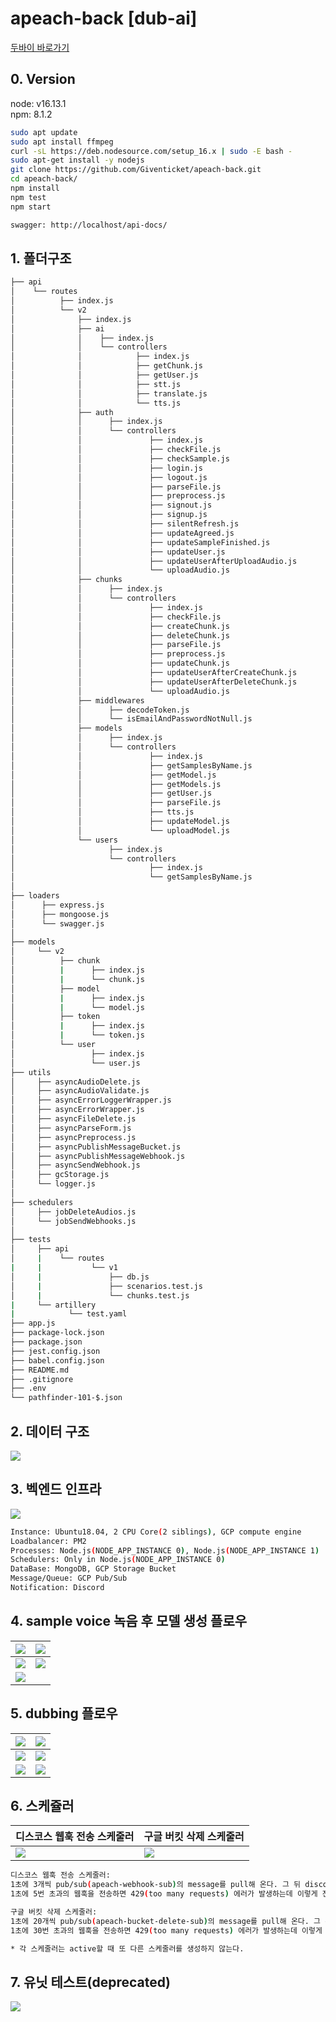 # apeach-back [dub-ai]
<a href="https://dub-ai.site/">두바이 바로가기</a>

## 0. Version
node: v16.13.1
<br/>
npm: 8.1.2
<br/>

```bash
sudo apt update
sudo apt install ffmpeg
curl -sL https://deb.nodesource.com/setup_16.x | sudo -E bash -
sudo apt-get install -y nodejs
git clone https://github.com/Giventicket/apeach-back.git
cd apeach-back/
npm install
npm test
npm start

swagger: http://localhost/api-docs/
```

## 1. 폴더구조

```bash
├── api
│    └── routes
│          ├── index.js
│          └── v2
│              ├── index.js
│              ├── ai
│              │    ├── index.js
│              │    └── controllers
│              │            ├── index.js
│              │            ├── getChunk.js
│              │            ├── getUser.js
│              │            ├── stt.js
│              │            ├── translate.js
│              │            └── tts.js
│              ├── auth
│              │      ├── index.js
│              │      └── controllers
│              │               ├── index.js
│              │               ├── checkFile.js
│              │               ├── checkSample.js
│              │               ├── login.js
│              │               ├── logout.js
│              │               ├── parseFile.js
│              │               ├── preprocess.js
│              │               ├── signout.js
│              │               ├── signup.js
│              │               ├── silentRefresh.js
│              │               ├── updateAgreed.js
│              │               ├── updateSampleFinished.js
│              │               ├── updateUser.js
│              │               ├── updateUserAfterUploadAudio.js
│              │               └── uploadAudio.js
│              ├── chunks
│              │      ├── index.js
│              │      └── controllers
│              │               ├── index.js
│              │               ├── checkFile.js
│              │               ├── createChunk.js
│              │               ├── deleteChunk.js
│              │               ├── parseFile.js
│              │               ├── preprocess.js
│              │               ├── updateChunk.js
│              │               ├── updateUserAfterCreateChunk.js
│              │               ├── updateUserAfterDeleteChunk.js
│              │               └── uploadAudio.js
│              ├── middlewares
│              │      ├── decodeToken.js
│              │      └── isEmailAndPasswordNotNull.js
│              ├── models
│              │      ├── index.js
│              │      └── controllers
│              │               ├── index.js
│              │               ├── getSamplesByName.js
│              │               ├── getModel.js
│              │               ├── getModels.js
│              │               ├── getUser.js
│              │               ├── parseFile.js
│              │               ├── tts.js
│              │               ├── updateModel.js
│              │               └── uploadModel.js
│              └── users
│                     ├── index.js
│                     └── controllers
│                              ├── index.js
│                              └── getSamplesByName.js
│
├── loaders
│      ├── express.js
│      ├── mongoose.js
│      └── swagger.js
│
├── models
│     └── v2
│          ├── chunk
│          |      ├── index.js
│          |      └── chunk.js
│          ├── model
│          |      ├── index.js
│          |      └── model.js
│          ├── token
│          |      ├── index.js
│          |      └── token.js
│          └── user
│                 ├── index.js
│                 └── user.js
├── utils
│     ├── asyncAudioDelete.js
│     ├── asyncAudioValidate.js
│     ├── asyncErrorLoggerWrapper.js
│     ├── asyncErrorWrapper.js
│     ├── asyncFileDelete.js
│     ├── asyncParseForm.js
│     ├── asyncPreprocess.js
│     ├── asyncPublishMessageBucket.js
│     ├── asyncPublishMessageWebhook.js
│     ├── asyncSendWebhook.js
│     ├── gcStorage.js
│     └── logger.js
│
├── schedulers
│     ├── jobDeleteAudios.js
│     └── jobSendWebhooks.js
│  
├── tests
│     ├── api
│     |    └── routes
|     |           └── v1
│     |               ├── db.js
│     |               ├── scenarios.test.js
│     |               └── chunks.test.js
|     └── artillery
|            └── test.yaml
├── app.js
├── package-lock.json
├── package.json
├── jest.config.json
├── babel.config.json
├── README.md
├── .gitignore
├── .env
└── pathfinder-101-$.json
```

## 2. 데이터 구조

<image src="https://user-images.githubusercontent.com/39179946/155265732-798c91e4-b6ee-47be-9c0f-4e943eb8257a.png"/>

## 3. 벡엔드 인프라

<image src="https://user-images.githubusercontent.com/39179946/150832083-20edd0a4-57e8-4d15-b010-e2ad1aa6516e.png"/>

```bash
Instance: Ubuntu18.04, 2 CPU Core(2 siblings), GCP compute engine
Loadbalancer: PM2
Processes: Node.js(NODE_APP_INSTANCE 0), Node.js(NODE_APP_INSTANCE 1)
Schedulers: Only in Node.js(NODE_APP_INSTANCE 0)
DataBase: MongoDB, GCP Storage Bucket
Message/Queue: GCP Pub/Sub
Notification: Discord
```

## 4. sample voice 녹음 후 모델 생성 플로우
| <image src="https://user-images.githubusercontent.com/39179946/155266049-fb676bb2-94da-471c-862f-20de2ac2148f.png"/> | <image src="https://user-images.githubusercontent.com/39179946/155266111-65379685-60f1-4fbf-b6d3-f1e2608ce80d.png"/> |
| ------------- | ------------- |
| <image src="https://user-images.githubusercontent.com/39179946/155266214-d43d81ec-3db8-41a0-9f59-d565bc52c8d9.png"/> | <image src="https://user-images.githubusercontent.com/39179946/155266252-2a42e869-ec04-417d-a4a5-ca9222f7d6c3.png"/> |
| <image src="https://user-images.githubusercontent.com/39179946/155266322-53b3fd23-5375-4158-87c6-c333e47e90ee.png"/> | |


## 5. dubbing 플로우
| <image src="https://user-images.githubusercontent.com/39179946/155266438-75c6af0c-bd78-452b-88eb-baa5cce7ee1c.png"/> | <image src="https://user-images.githubusercontent.com/39179946/155266452-db6fb7cc-d2a1-4f2b-9c4c-ddc7e2c5ac71.png"/> |
| ------------- | ------------- |
| <image src="https://user-images.githubusercontent.com/39179946/155266468-fbca9ca7-9c2f-460b-84c1-8190ba7e2ec7.png"/> | <image src="https://user-images.githubusercontent.com/39179946/155266479-3036dfcd-32ee-439e-9a93-97a8ca6a5203.png"/> |
| <image src="https://user-images.githubusercontent.com/39179946/155266495-594a3da0-99b6-4c3d-8d44-690e320b0df7.png"/> | <image src="https://user-images.githubusercontent.com/39179946/155266505-f8263cc0-d96a-4a80-b05c-888d70e68d2a.png"/> |

## 6. 스케쥴러
| 디스코스 웹훅 전송 스케줄러  | 구글 버킷 삭제 스케줄러 |
| ------------- | ------------- |
| <image src="https://user-images.githubusercontent.com/39179946/150819434-04d36e91-710e-4dec-9b12-71cf48fa9f01.png"/> | <image src="https://user-images.githubusercontent.com/39179946/150819701-b823b27c-5c05-443a-8814-555caa890129.png"/> |

```bash
디스코스 웹훅 전송 스케줄러: 
1초에 3개씩 pub/sub(apeach-webhook-sub)의 message를 pull해 온다. 그 뒤 discord에 웹훅을 전송한다. 
1초에 5번 초과의 웹훅을 전송하면 429(too many requests) 에러가 발생하는데 이렇게 전송 실패한 웹훅은 다시 pub/sub의(topics/apeach-webhook) 메세지로 publish된다.

구글 버킷 삭제 스케줄러: 
1초에 20개씩 pub/sub(apeach-bucket-delete-sub)의 message를 pull해 온다. 그 뒤 bucket에서 해당 데이터를 삭제한다. 
1초에 30번 초과의 웹훅을 전송하면 429(too many requests) 에러가 발생하는데 이렇게 전송 실패한 명령은 다시 pub/sub의(topics/apeach-bucket-delete) 메세지로 publish된다.

* 각 스케줄러는 active할 때 또 다른 스케줄러를 생성하지 않는다.
```

## 7. 유닛 테스트(deprecated)
<image src="https://user-images.githubusercontent.com/39179946/148551241-49fdd83b-7bc7-4538-a061-6d4a2d9eb23d.png"/>
